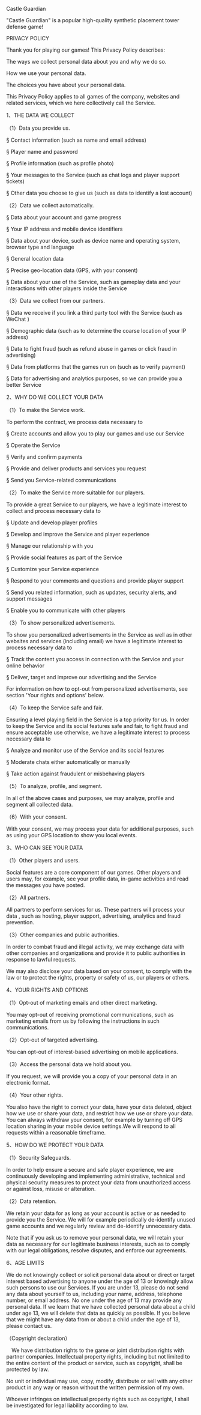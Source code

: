 Castle Guardian


"Castle Guardian" is a popular high-quality synthetic placement tower defense game!

PRIVACY POLICY

Thank you for playing our games! This Privacy Policy describes:

The ways we collect personal data about you and why we do so.

How we use your personal data.

The choices you have about your personal data.

This Privacy Policy applies to all games of the company, websites and related services, which we here collectively call the Service.

1、THE DATA WE COLLECT

（1）Data you provide us.

§ Contact information (such as name and email address)

§ Player name and password

§ Profile information (such as profile photo)

§ Your messages to the Service (such as chat logs and player support tickets)

§ Other data you choose to give us (such as data to identify a lost account)

（2）Data we collect automatically.

§ Data about your account and game progress

§ Your IP address and mobile device identifiers

§ Data about your device, such as device name and operating system, browser type and language

§ General location data

§ Precise geo-location data (GPS, with your consent)

§ Data about your use of the Service, such as gameplay data and your interactions with other players inside the Service

（3）Data we collect from our partners.

§ Data we receive if you link a third party tool with the Service (such as WeChat )

§ Demographic data (such as to determine the coarse location of your IP address)

§ Data to fight fraud (such as refund abuse in games or click fraud in advertising)

§ Data from platforms that the games run on (such as to verify payment)

§ Data for advertising and analytics purposes, so we can provide you a better Service

2、WHY DO WE COLLECT YOUR DATA

（1）To make the Service work.

To perform the contract, we process data necessary to

§ Create accounts and allow you to play our games and use our Service

§ Operate the Service

§ Verify and confirm payments

§ Provide and deliver products and services you request

§ Send you Service-related communications

（2）To make the Service more suitable for our players.

To provide a great Service to our players, we have a legitimate interest to collect and process necessary data to

§ Update and develop player profiles

§ Develop and improve the Service and player experience

§ Manage our relationship with you

§ Provide social features as part of the Service

§ Customize your Service experience

§ Respond to your comments and questions and provide player support

§ Send you related information, such as updates, security alerts, and support messages

§ Enable you to communicate with other players

（3）To show personalized advertisements.

To show you personalized advertisements in the Service as well as in other websites and services (including email) we have a legitimate interest to process necessary data to

§ Track the content you access in connection with the Service and your online behavior

§ Deliver, target and improve our advertising and the Service

For information on how to opt-out from personalized advertisements, see section 'Your rights and options' below.

（4）To keep the Service safe and fair.

Ensuring a level playing field in the Service is a top priority for us. In order to keep the Service and its social features safe and fair, to fight fraud and ensure acceptable use otherwise, we have a legitimate interest to process necessary data to

§ Analyze and monitor use of the Service and its social features

§ Moderate chats either automatically or manually

§ Take action against fraudulent or misbehaving players

（5）To analyze, profile, and segment.

In all of the above cases and purposes, we may analyze, profile and segment all collected data.

（6）With your consent.

With your consent, we may process your data for additional purposes, such as using your GPS location to show you local events.

3、WHO CAN SEE YOUR DATA

（1）Other players and users.

Social features are a core component of our games. Other players and users may, for example, see your profile data, in-game activities and read the messages you have posted.

（2）All partners.

All partners to perform services for us. These partners will process your data , such as hosting, player support, advertising, analytics and fraud prevention.

（3）Other companies and public authorities.

In order to combat fraud and illegal activity, we may exchange data with other companies and organizations and provide it to public authorities in response to lawful requests.

We may also disclose your data based on your consent, to comply with the law or to protect the rights, property or safety of us, our players or others.

4、YOUR RIGHTS AND OPTIONS

（1）Opt-out of marketing emails and other direct marketing.

You may opt-out of receiving promotional communications, such as marketing emails from us by following the instructions in such communications.

（2）Opt-out of targeted advertising.

You can opt-out of interest-based advertising on mobile applications.

（3）Access the personal data we hold about you.

If you request, we will provide you a copy of your personal data in an electronic format.

（4）Your other rights.

You also have the right to correct your data, have your data deleted, object how we use or share your data, and restrict how we use or share your data. You can always withdraw your consent, for example by turning off GPS location sharing in your mobile device settings.We will respond to all requests within a reasonable timeframe.

5、HOW DO WE PROTECT YOUR DATA

（1）Security Safeguards.

In order to help ensure a secure and safe player experience, we are continuously developing and implementing administrative, technical and physical security measures to protect your data from unauthorized access or against loss, misuse or alteration.

（2）Data retention.

We retain your data for as long as your account is active or as needed to provide you the Service. We will for example periodically de-identify unused game accounts and we regularly review and de-identify unnecessary data.

Note that if you ask us to remove your personal data, we will retain your data as necessary for our legitimate business interests, such as to comply with our legal obligations, resolve disputes, and enforce our agreements.

6、AGE LIMITS

We do not knowingly collect or solicit personal data about or direct or target interest based advertising to anyone under the age of 13 or knowingly allow such persons to use our Services. If you are under 13, please do not send any data about yourself to us, including your name, address, telephone number, or email address. No one under the age of 13 may provide any personal data. If we learn that we have collected personal data about a child under age 13, we will delete that data as quickly as possible. If you believe that we might have any data from or about a child under the age of 13, please contact us.

（Copyright declaration）

 We have distribution rights to the game or joint distribution rights with partner companies. Intellectual property rights, including but not limited to the entire content of the product or service, such as copyright, shall be protected by law.

No unit or individual may use, copy, modify, distribute or sell with any other product in any way or reason without the written permission of my own.

Whoever infringes on intellectual property rights such as copyright, I shall be investigated for legal liability according to law.
